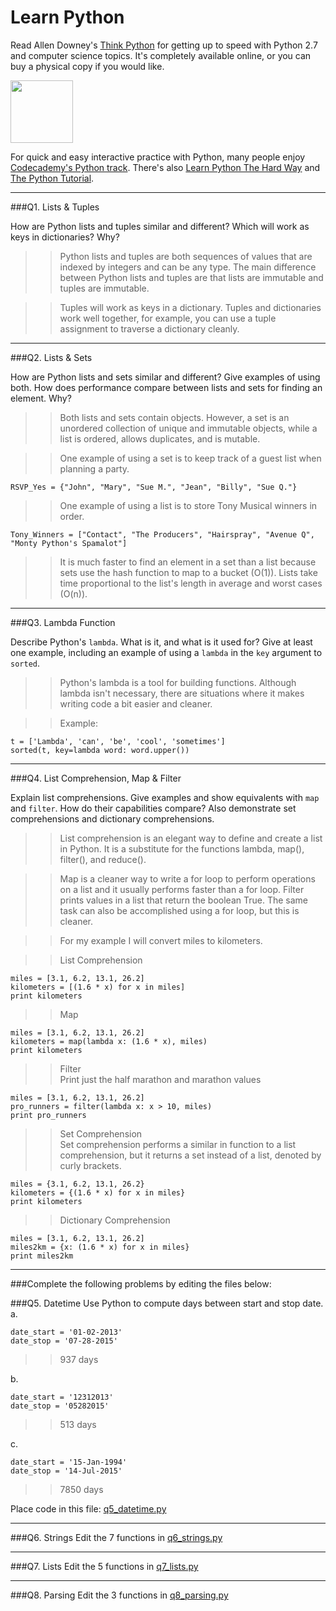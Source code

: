 # Learn Python

Read Allen Downey's [Think Python](http://www.greenteapress.com/thinkpython/) for getting up to speed with Python 2.7 and computer science topics. It's completely available online, or you can buy a physical copy if you would like.

<a href="http://www.greenteapress.com/thinkpython/"><img src="img/think_python.png" style="width: 100px;" target="_blank"></a>

For quick and easy interactive practice with Python, many people enjoy [Codecademy's Python track](http://www.codecademy.com/en/tracks/python). There's also [Learn Python The Hard Way](http://learnpythonthehardway.org/book/) and [The Python Tutorial](https://docs.python.org/2/tutorial/).

---

###Q1. Lists &amp; Tuples

How are Python lists and tuples similar and different? Which will work as keys in dictionaries? Why?

>> Python lists and tuples are both sequences of values that are indexed by integers and can be any type. The main difference between Python lists and tuples are that lists are immutable and tuples are immutable.  
  
>> Tuples will work as keys in a dictionary. Tuples and dictionaries work well together, for example, you can use a tuple assignment to traverse a dictionary cleanly.

---

###Q2. Lists &amp; Sets

How are Python lists and sets similar and different? Give examples of using both. How does performance compare between lists and sets for finding an element. Why?

>> Both lists and sets contain objects. However, a set is an unordered collection of unique and immutable objects,
while a list is ordered, allows duplicates, and is mutable.

>> One example of using a set is to keep track of a guest list when planning a party.
```
RSVP_Yes = {"John", "Mary", "Sue M.", "Jean", "Billy", "Sue Q."}
```

>> One example of using a list is to store Tony Musical winners in order.
```
Tony_Winners = ["Contact", "The Producers", "Hairspray", "Avenue Q", "Monty Python's Spamalot"]
```

>> It is much faster to find an element in a set than a list because sets use the hash function to map to a bucket (O(1)). 
Lists take time proportional to the list's length in average and worst cases (O(n)).

---

###Q3. Lambda Function

Describe Python's `lambda`. What is it, and what is it used for? Give at least one example, including an example of using a `lambda` in the `key` argument to `sorted`.

>> Python's lambda is a tool for building functions. Although lambda isn't necessary, there are situations where it makes writing code a bit easier and cleaner.  
  
>> Example:  
```
t = ['Lambda', 'can', 'be', 'cool', 'sometimes']  
sorted(t, key=lambda word: word.upper())
```

---

###Q4. List Comprehension, Map &amp; Filter

Explain list comprehensions. Give examples and show equivalents with `map` and `filter`. How do their capabilities compare? Also demonstrate set comprehensions and dictionary comprehensions.

>>  List comprehension is an elegant way to define and create a list in Python. It is a substitute for the functions lambda, map(), filter(), and reduce().

>> Map is a cleaner way to write a for loop to perform operations on a list and it usually performs faster than a for loop. Filter prints values in a list that return the boolean True. The same task can also be accomplished using a for loop, but this is cleaner.

>> For my example I will convert miles to kilometers.

>> List Comprehension
```
miles = [3.1, 6.2, 13.1, 26.2]
kilometers = [(1.6 * x) for x in miles]
print kilometers
```
>> Map
```
miles = [3.1, 6.2, 13.1, 26.2]
kilometers = map(lambda x: (1.6 * x), miles)
print kilometers
```
>> Filter  
>> Print just the half marathon and marathon values
```
miles = [3.1, 6.2, 13.1, 26.2]
pro_runners = filter(lambda x: x > 10, miles)
print pro_runners
```
>> Set Comprehension  
>> Set comprehension performs a similar in function to a list comprehension, but it returns a set instead of a list, denoted by curly brackets.
```
miles = {3.1, 6.2, 13.1, 26.2}
kilometers = {(1.6 * x) for x in miles}
print kilometers
```
>> Dictionary Comprehension
```
miles = [3.1, 6.2, 13.1, 26.2]
miles2km = {x: (1.6 * x) for x in miles}
print miles2km
```

---

###Complete the following problems by editing the files below:

###Q5. Datetime
Use Python to compute days between start and stop date.   
a.  

```
date_start = '01-02-2013'    
date_stop = '07-28-2015'
```

>> 937 days

b.  
```
date_start = '12312013'  
date_stop = '05282015'  
```

>> 513 days

c.  
```
date_start = '15-Jan-1994'      
date_stop = '14-Jul-2015'  
```

>> 7850 days

Place code in this file: [q5_datetime.py](python/q5_datetime.py)

---

###Q6. Strings
Edit the 7 functions in [q6_strings.py](python/q6_strings.py)

---

###Q7. Lists
Edit the 5 functions in [q7_lists.py](python/q7_lists.py)

---

###Q8. Parsing
Edit the 3 functions in [q8_parsing.py](python/q8_parsing.py)





